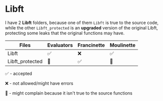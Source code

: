 # Libft

I have 2 **Libft** folders, because one of them `Libft` is true to the source code, 
while the other `Libft_protected` is an **upgraded** version of the original Libft,
protecting some leaks that the original functions may have.

|      Files     | Evaluators | Francinette | Moulinette |
|----------------|------------|-------------|------------|
| Libft          |     ✅     |      ❌     |     ✅     |
| Libft_protected|     🚧     |      ✅     |     🚧     |

✅ - accepted

❌ - not allowed/might have errors

🚧 - might complain because it isn't true to the source functions
